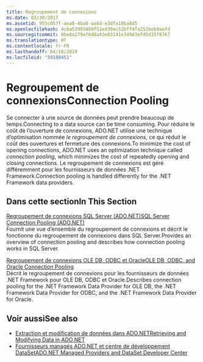 ```yaml
---
title: Regroupement de connexions
ms.date: 03/30/2017
ms.assetid: 955c057f-aea8-4ba8-aa6d-e3dfa18ba8d5
ms.openlocfilehash: 4cba53993489f51ed39ac52bff4fa252beb9aafd
ms.sourcegitcommit: 0be8a279af6d8a43e03141e349d3efd5d35f8767
ms.translationtype: HT
ms.contentlocale: fr-FR
ms.lasthandoff: 04/18/2019
ms.locfileid: "59180451"
---
```

# <a name="connection-pooling"></a><span data-ttu-id="d7e4d-102">Regroupement de connexions</span><span class="sxs-lookup"><span data-stu-id="d7e4d-102">Connection Pooling</span></span>
<span data-ttu-id="d7e4d-103">Se connecter à une source de données peut prendre beaucoup de temps.</span><span class="sxs-lookup"><span data-stu-id="d7e4d-103">Connecting to a data source can be time consuming.</span></span> <span data-ttu-id="d7e4d-104">Pour réduire le coût de l’ouverture de connexions, ADO.NET utilise une technique d’optimisation nommée *le regroupement de connexions*, ce qui réduit le coût des ouvertures et fermeture des connexions.</span><span class="sxs-lookup"><span data-stu-id="d7e4d-104">To minimize the cost of opening connections, ADO.NET uses an optimization technique called *connection pooling*, which minimizes the cost of repeatedly opening and closing connections.</span></span> <span data-ttu-id="d7e4d-105">Le regroupement de connexions est géré différemment pour les fournisseurs de données .NET Framework.</span><span class="sxs-lookup"><span data-stu-id="d7e4d-105">Connection pooling is handled differently for the .NET Framework data providers.</span></span>  
  
## <a name="in-this-section"></a><span data-ttu-id="d7e4d-106">Dans cette section</span><span class="sxs-lookup"><span data-stu-id="d7e4d-106">In This Section</span></span>  
 [<span data-ttu-id="d7e4d-107">Regroupement de connexions SQL Server (ADO.NET)</span><span class="sxs-lookup"><span data-stu-id="d7e4d-107">SQL Server Connection Pooling (ADO.NET)</span></span>](../../../../docs/framework/data/adonet/sql-server-connection-pooling.md)  
 <span data-ttu-id="d7e4d-108">Fournit une vue d’ensemble du regroupement de connexions et décrit le fonctionne du regroupement de connexions dans SQL Server.</span><span class="sxs-lookup"><span data-stu-id="d7e4d-108">Provides an overview of connection pooling and describes how connection pooling works in SQL Server.</span></span>  
  
 [<span data-ttu-id="d7e4d-109">Regroupement de connexions OLE DB, ODBC et Oracle</span><span class="sxs-lookup"><span data-stu-id="d7e4d-109">OLE DB, ODBC, and Oracle Connection Pooling</span></span>](../../../../docs/framework/data/adonet/ole-db-odbc-and-oracle-connection-pooling.md)  
 <span data-ttu-id="d7e4d-110">Décrit le regroupement de connexions pour les fournisseurs de données .NET Framework pour OLE DB, ODBC et Oracle.</span><span class="sxs-lookup"><span data-stu-id="d7e4d-110">Describes connection pooling for the .NET Framework Data Provider for OLE DB, the .NET Framework Data Provider for ODBC, and the .NET Framework Data Provider for Oracle.</span></span>  
  
## <a name="see-also"></a><span data-ttu-id="d7e4d-111">Voir aussi</span><span class="sxs-lookup"><span data-stu-id="d7e4d-111">See also</span></span>

- [<span data-ttu-id="d7e4d-112">Extraction et modification de données dans ADO.NET</span><span class="sxs-lookup"><span data-stu-id="d7e4d-112">Retrieving and Modifying Data in ADO.NET</span></span>](../../../../docs/framework/data/adonet/retrieving-and-modifying-data.md)
- [<span data-ttu-id="d7e4d-113">Fournisseurs managés ADO.NET et centre de développement DataSet</span><span class="sxs-lookup"><span data-stu-id="d7e4d-113">ADO.NET Managed Providers and DataSet Developer Center</span></span>](https://go.microsoft.com/fwlink/?LinkId=217917)
